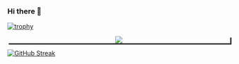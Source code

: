 ### Hi there 👋

[![trophy](https://github-profile-trophy.vercel.app/?username=errorgenerator&theme=onedark&no-frame=true)](https://github.com/ryo-ma/github-profile-trophy)

<div align="center" style="box-shadow: 3px 3px #333333;">
<img src="https://github-profile-trophy.vercel.app/?username=errorgenerator&theme=onedark&no-frame=true"/>
</div>

[![GitHub Streak](https://streak-stats.demolab.com?user=errorgenerator&theme=onedark&hide_border=true)](https://git.io/streak-stats)